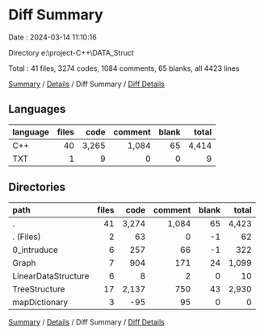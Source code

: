 # Diff Summary

Date : 2024-03-14 11:10:16

Directory e:\\project-C++\\DATA_Struct

Total : 41 files,  3274 codes, 1084 comments, 65 blanks, all 4423 lines

[Summary](results.md) / [Details](details.md) / Diff Summary / [Diff Details](diff-details.md)

## Languages
| language | files | code | comment | blank | total |
| :--- | ---: | ---: | ---: | ---: | ---: |
| C++ | 40 | 3,265 | 1,084 | 65 | 4,414 |
| TXT | 1 | 9 | 0 | 0 | 9 |

## Directories
| path | files | code | comment | blank | total |
| :--- | ---: | ---: | ---: | ---: | ---: |
| . | 41 | 3,274 | 1,084 | 65 | 4,423 |
| . (Files) | 2 | 63 | 0 | -1 | 62 |
| 0_intruduce | 6 | 257 | 66 | -1 | 322 |
| Graph | 7 | 904 | 171 | 24 | 1,099 |
| LinearDataStructure | 6 | 8 | 2 | 0 | 10 |
| TreeStructure | 17 | 2,137 | 750 | 43 | 2,930 |
| mapDictionary | 3 | -95 | 95 | 0 | 0 |

[Summary](results.md) / [Details](details.md) / Diff Summary / [Diff Details](diff-details.md)